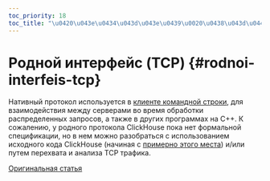 ```yaml
---
toc_priority: 18
toc_title: "\u0420\u043e\u0434\u043d\u043e\u0439\u0020\u0438\u043d\u0442\u0435\u0440\u0444\u0435\u0439\u0441\u0020\u0028\u0054\u0043\u0050\u0029"
---
```


# Родной интерфейс (TCP) {#rodnoi-interfeis-tcp}

Нативный протокол используется в [клиенте командной строки](cli.md), для взаимодействия между серверами во время обработки распределенных запросов, а также в других программах на C++. К сожалению, у родного протокола ClickHouse пока нет формальной спецификации, но в нем можно разобраться с использованием исходного кода ClickHouse (начиная с [примерно этого места](https://github.com/ClickHouse/ClickHouse/tree/master/src/Client)) и/или путем перехвата и анализа TCP трафика.

[Оригинальная статья](https://clickhouse.tech/docs/ru/interfaces/tcp/) <!--hide-->
